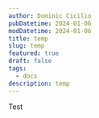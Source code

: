 ```yaml
---
author: Dominic Cicilio
pubDatetime: 2024-01-06
modDatetime: 2024-01-06
title: temp
slug: temp
featured: true
draft: false
tags:
  - docs
description: temp
---
```


Test
